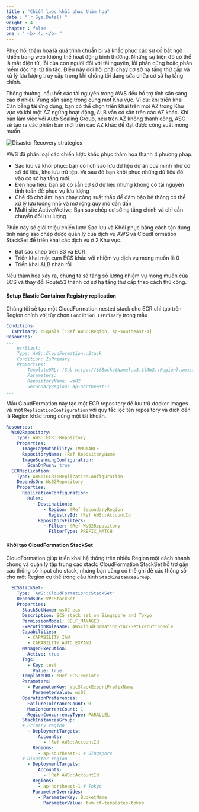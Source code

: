 ```yaml
---
title : "Chiến lược khắc phục thảm họa"
date : "`r Sys.Date()`"
weight : 4
chapter : false
pre : " <b> 4. </b> "
---
```


Phục hồi thảm họa là quá trình chuẩn bị và khắc phục các sự cố bất ngờ khiến trang web không thể hoạt động bình thường. Những sự kiện đó có thể là mất điện tử, lỗi của con người đối với tài nguyên, lỗi phần cứng hoặc phần mềm độc hại từ tin tặc. Điều này đòi hỏi phải chạy cơ sở hạ tầng thứ cấp và xử lý lưu lượng truy cập trong khi chúng tôi đang sửa chữa cơ sở hạ tầng chính.

Thông thường, hầu hết các tài nguyên trong AWS đều hỗ trợ tính sẵn sàng cao ở nhiều Vùng sẵn sàng trong cùng một Khu vực. Ví dụ: khi triển khai Cân bằng tải ứng dụng, bạn có thể chọn triển khai trên mọi AZ trong Khu vực và khi một AZ ngừng hoạt động, ALB vẫn có sẵn trên các AZ khác. Khi bạn làm việc với Auto Scaling Group, nếu trên AZ không thành công, ASG sẽ tạo ra các phiên bản mới trên các AZ khác để đạt được công suất mong muốn.

![Disaster Recovery strategies](/images/4.4-disaster-recovery-strategies.png)

AWS đã phân loại các chiến lược khắc phục thảm họa thành 4 phương pháp:

- Sao lưu và khôi phục: bạn có lịch sao lưu dữ liệu dự án của mình như cơ sở dữ liệu, kho lưu trữ tệp. Và sau đó bạn khôi phục những dữ liệu đó vào cơ sở hạ tầng mới.
- Đèn hoa tiêu: bạn sẽ có sẵn cơ sở dữ liệu nhưng không có tài nguyên tính toán để phục vụ lưu lượng
- Chế độ chờ ấm: bạn chạy công suất thấp để đảm bảo hệ thống có thể xử lý lưu lượng nhỏ và mở rộng quy mô dần dần
- Multi site Active/Active: Bạn sao chép cơ sở hạ tầng chính và chỉ cần chuyển đổi lưu lượng

Phần này sẽ giới thiệu chiến lược Sao lưu và Khôi phục bằng cách tận dụng tính năng sao chép được quản lý của dịch vụ AWS và CloudFormation StackSet để triển khai các dịch vụ ở 2 Khu vực.

- Bật sao chép trên S3 và ECR
- Triển khai một cụm ECS khác với nhiệm vụ dịch vụ mong muốn là 0
- Triển khai ALB nhàn rỗi

Nếu thảm họa xảy ra, chúng ta sẽ tăng số lượng nhiệm vụ mong muốn của ECS và thay đổi Route53 thành cơ sở hạ tầng thứ cấp theo cách thủ công.

#### Setup Elastic Container Registry replication

Chúng tôi sẽ tạo một CloudFormation nested stack cho ECR chỉ tạo trên Region chính với tùy chọn `Condition IsPrimary` trong mẫu

```yml
Conditions:
  IsPrimary: !Equals [!Ref AWS::Region, ap-southeast-1]
Resources:
...
    ecrStack:
    Type: AWS::CloudFormation::Stack
    Condition: IsPrimary
    Properties:
        TemplateURL: !Sub https://${BucketName}.s3.${AWS::Region}.amazonaws.com/stacks/ecr.yml
        Parameters:
        RepositoryName: ws02
        SecondaryRegion: ap-northeast-1
...
```

Mẫu CloudFormation này tạo một ECR repository để lưu trữ docker images và một `ReplicationConfiguration` với quy tắc lọc tên repository và đích đến là Region khác trong cùng một tài khoản.

```yml
Resources:
  Ws02Repository:
    Type: AWS::ECR::Repository
    Properties:
      ImageTagMutability: IMMUTABLE
      RepositoryName: !Ref RepositoryName
      ImageScanningConfiguration:
        ScanOnPush: true
  ECRReplication:
    Type: AWS::ECR::ReplicationConfiguration
    DependsOn: Ws02Repository
    Properties:
      ReplicationConfiguration: 
        Rules:
          - Destinations:
              - Region: !Ref SecondaryRegion
                RegistryId: !Ref AWS::AccountId
            RepositoryFilters:
              - Filter: !Ref Ws02Repository
                FilterType: PREFIX_MATCH
```

#### Khởi tạo CloudFormation StackSet

CloudFormation giúp triển khai hệ thống trên nhiều Region một cách nhanh chóng và quản lý tập trung các stack. CloudFormation StackSet hỗ trợ gắn các thông số input cho stack, nhưng bạn cũng có thể ghi đè các thông số cho một Region cụ thể trong cấu hình `StackInstancesGroup`.

```yml
  ECSStackSet:
    Type: 'AWS::CloudFormation::StackSet'
    DependsOn: VPCStackSet
    Properties:
      StackSetName: ws02-ecs
      Description: ECS stack set on Singapore and Tokyo
      PermissionModel: SELF_MANAGED
      ExecutionRoleName: AWSCloudFormationStackSetExecutionRole
      Capabilities:
        - CAPABILITY_IAM
        - CAPABILITY_AUTO_EXPAND
      ManagedExecution:
        Active: true
      Tags:
        - Key: test
          Value: true
      TemplateURL: !Ref ECSTemplate
      Parameters:
        - ParameterKey: VpcStackExportPrefixName
          ParameterValue: ws02
      OperationPreferences:
        FailureToleranceCount: 0
        MaxConcurrentCount: 1
        RegionConcurrencyType: PARALLEL
      StackInstancesGroup:
      # Primary region
        - DeploymentTargets:
            Accounts:
              - !Ref AWS::AccountId
          Regions:
            - ap-southeast-1 # Singapore
      # Disaster region
        - DeploymentTargets:
            Accounts:
              - !Ref AWS::AccountId
          Regions:
            - ap-northeast-1 # Tokyo
          ParameterOverrides:
            - ParameterKey: BucketName
              ParameterValue: tvm-cf-templates-tokyo
```
